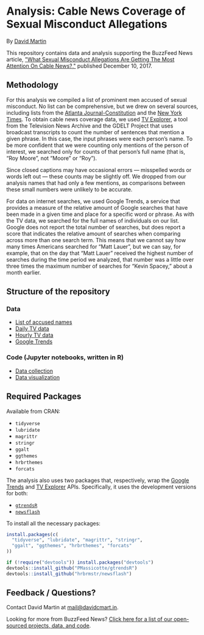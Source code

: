 # Analysis: Cable News Coverage of Sexual Misconduct Allegations

By [David Martin](http://dcmart.in/)

This repository contains data and analysis supporting the BuzzFeed News article, ["What Sexual Misconduct Allegations Are Getting The Most Attention On Cable News?,"](https://www.buzzfeed.com/davidcmartin/sexual-misconduct-cable-news-coverage) published December 10, 2017.

## Methodology

For this analysis we compiled a list of prominent men accused of sexual misconduct. No list can be comprehensive, but we drew on several sources, including lists from the [Atlanta Journal-Constitution](http://www.ajc.com/news/world/from-weinstein-lauer-timeline-2017-sexual-harassment-scandals/qBKJmUSZRJqgOzeB9yN2JK/) and the [New York Times](https://www.nytimes.com/interactive/2017/11/10/us/men-accused-sexual-misconduct-weinstein.html/). To obtain cable news coverage data, we used [TV Explorer](https://television.gdeltproject.org/cgi-bin/iatv_ftxtsearch/iatv_ftxtsearch), a tool from the Television News Archive and the GDELT Project that uses broadcast transcripts to count the number of sentences that mention a given phrase. In this case, the input phrases were each person’s name. To be more confident that we were counting only mentions of the person of interest, we searched only for counts of that person’s full name (that is, “Roy Moore”, not “Moore” or “Roy”).

Since closed captions may have occasional errors — misspelled words or words left out — these counts may be slightly off. We dropped from our analysis names that had only a few mentions, as comparisons between these small numbers were unlikely to be accurate.

For data on internet searches, we used Google Trends, a service that provides a measure of the relative amount of Google searches that have been made in a given time and place for a specific word or phrase. As with the TV data, we searched for the full names of individuals on our list. Google does not report the total number of searches, but does report a score that indicates the relative amount of searches when comparing across more than one search term. This means that we cannot say how many times Americans searched for “Matt Lauer”, but we can say, for example, that on the day that “Matt Lauer” received the highest number of searches during the time period we analyzed, that number was a little over three times the maximum number of searches for “Kevin Spacey,” about a month earlier.

## Structure of the repository

### Data

* [List of accused names](data/alleg_list.csv)
* [Daily TV data](data/tv_daily/)
* [Hourly TV data](data/tv_hourly/)
* [Google Trends](data/google_trends/)

### Code (Jupyter notebooks, written in R)

* [Data collection](code/00-collect-data.ipynb)
* [Data visualization](code/01-visualize-data.ipynb)

## Required Packages

Available from CRAN:

* `tidyverse`
* `lubridate`
* `magrittr`
* `stringr`
* `ggalt`
* `ggthemes`
* `hrbrthemes`
* `forcats`

The analysis also uses two packages that, respectively, wrap the [Google Trends](https://trends.google.com/trends/?geo=AU) and [TV Explorer](https://television.gdeltproject.org/cgi-bin/iatv_ftxtsearch/iatv_ftxtsearch) APIs. Specifically, it uses the development versions for both:

* [`gtrendsR`](https://github.com/PMassicotte/gtrendsR)
* [`newsflash`](https://github.com/hrbrmstr/newsflash)

To install all the necessary packages:

```R
install.packages(c(
  "tidyverse", "lubridate", "magrittr", "stringr", 
  "ggalt", "ggthemes", "hrbrthemes", "forcats"
))

if (!require("devtools")) install.packages("devtools")
devtools::install_github("PMassicotte/gtrendsR")
devtools::install_github("hrbrmstr/newsflash")
```

## Feedback / Questions?

Contact David Martin at mail@davidcmart.in.

Looking for more from BuzzFeed News? [Click here for a list of our open-sourced projects, data, and code](https://github.com/BuzzFeedNews/everything).
